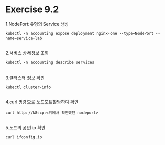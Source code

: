# Exercise 9.2


1.NodePort 유형의 Service 생성
```
kubectl -n accounting expose deployment nginx-one --type=NodePort --name=service-lab
```

##

2.서비스 상세정보 조회
```
kubectl -n accounting describe services
```

##

3.클러스터 정보 확인
```
kubectl cluster-info
```

##

4.curl 명령으로 노드포트할당하여 확인
```
curl http://k8scp:<위에서 확인했던 nodeport>
```

##

5.노드의 공인 ip 확인
```
curl ifconfig.io
```
